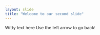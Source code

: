 ```yaml
---
layout: slide
title: "Welcome to our second slide"
---
```

Witty text here
Use the left arrow to go back!
